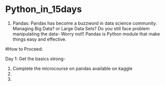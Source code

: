 # Python_in_15days

1. Pandas: Pandas has become a buzzword in data science community. Managing Big Data? or Large Data Sets? Do you still face problem manipulating the data- Worry not!! Pandas is Python module that make things easy and effective. 

#How to Proceed:

Day 1: Get the basics strong-
  
  1. Complete the microcourse on pandas available on kaggle
  2. 
  3. 
